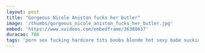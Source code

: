 ```yaml
---
layout: post
title: "Gorgeous Nicole Aniston fucks her butler"
image: '/thumbs/gorgeous_nicole_aniston_fucks_her_butler.jpg'
embed: 'https://www.xvideos.com/embedframe/36388637'
duracao: 708
tags: 'porn sex fucking hardcore tits boobs blonde hot sexy babe sucking pornstar milf fuck busty pussyfucking horny hardsex big-tits big-boobs'
---
```

